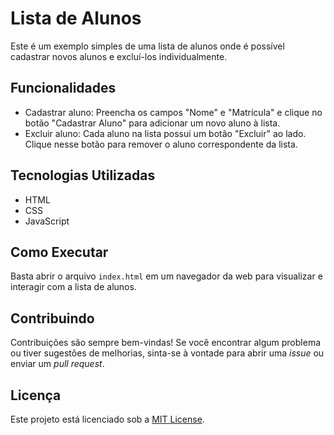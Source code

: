 # Lista de Alunos

Este é um exemplo simples de uma lista de alunos onde é possível cadastrar novos alunos e excluí-los individualmente.

## Funcionalidades

- Cadastrar aluno: Preencha os campos "Nome" e "Matrícula" e clique no botão "Cadastrar Aluno" para adicionar um novo aluno à lista.
- Excluir aluno: Cada aluno na lista possui um botão "Excluir" ao lado. Clique nesse botão para remover o aluno correspondente da lista.

## Tecnologias Utilizadas

- HTML
- CSS
- JavaScript

## Como Executar

Basta abrir o arquivo `index.html` em um navegador da web para visualizar e interagir com a lista de alunos.

## Contribuindo

Contribuições são sempre bem-vindas! Se você encontrar algum problema ou tiver sugestões de melhorias, sinta-se à vontade para abrir uma *issue* ou enviar um *pull request*.

## Licença

Este projeto está licenciado sob a [MIT License](https://opensource.org/licenses/MIT).
